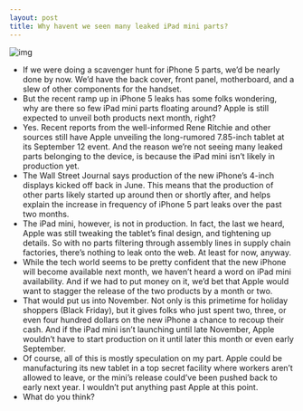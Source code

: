 ```yaml
---
layout: post
title: Why havent we seen many leaked iPad mini parts?
---
```

![img](http://media.idownloadblog.com/wp-content/uploads/2012/04/ipad-mini-2.jpg)
* If we were doing a scavenger hunt for iPhone 5 parts, we’d be nearly done by now. We’d have the back cover, front panel, motherboard, and a slew of other components for the handset.
* But the recent ramp up in iPhone 5 leaks has some folks wondering, why are there so few iPad mini parts floating around? Apple is still expected to unveil both products next month, right?
* Yes. Recent reports from the well-informed Rene Ritchie and other sources still have Apple unveiling the long-rumored 7.85-inch tablet at its September 12 event. And the reason we’re not seeing many leaked parts belonging to the device, is because the iPad mini isn’t likely in production yet.
* The Wall Street Journal says production of the new iPhone’s 4-inch displays kicked off back in June. This means that the production of other parts likely started up around then or shortly after, and helps explain the increase in frequency of iPhone 5 part leaks over the past two months.
* The iPad mini, however, is not in production. In fact, the last we heard, Apple was still tweaking the tablet’s final design, and tightening up details. So with no parts filtering through assembly lines in supply chain factories, there’s nothing to leak onto the web. At least for now, anyway.
* While the tech world seems to be pretty confident that the new iPhone will become available next month, we haven’t heard a word on iPad mini availability. And if we had to put money on it, we’d bet that Apple would want to stagger the release of the two products by a month or two.
* That would put us into November. Not only is this primetime for holiday shoppers (Black Friday), but it gives folks who just spent two, three, or even four hundred dollars on the new iPhone a chance to recoup their cash. And if the iPad mini isn’t launching until late November, Apple wouldn’t have to start production on it until later this month or even early September.
* Of course, all of this is mostly speculation on my part. Apple could be manufacturing its new tablet in a top secret facility where workers aren’t allowed to leave, or the mini’s release could’ve been pushed back to early next year. I wouldn’t put anything past Apple at this point.
* What do you think?


